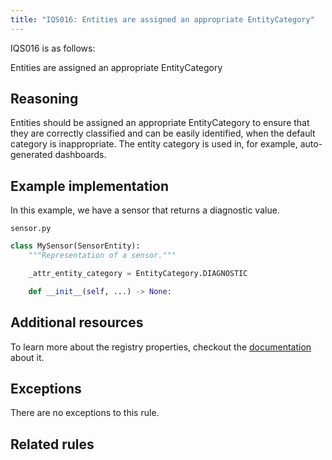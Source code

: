 ```yaml
---
title: "IQS016: Entities are assigned an appropriate EntityCategory"
---
```


IQS016 is as follows:

Entities are assigned an appropriate EntityCategory

## Reasoning

Entities should be assigned an appropriate EntityCategory to ensure that they are correctly classified and can be easily identified, when the default category is inappropriate.
The entity category is used in, for example, auto-generated dashboards.

## Example implementation

In this example, we have a sensor that returns a diagnostic value.

`sensor.py`
```python
class MySensor(SensorEntity):
    """Representation of a sensor."""

    _attr_entity_category = EntityCategory.DIAGNOSTIC

    def __init__(self, ...) -> None:
```

## Additional resources

To learn more about the registry properties, checkout the [documentation](../../../entity#registry-properties) about it.

## Exceptions

There are no exceptions to this rule.

## Related rules

